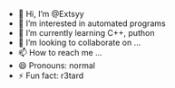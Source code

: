 - 👋 Hi, I’m @Extsyy
- 👀 I’m interested in automated programs
- 🌱 I’m currently learning C++, puthon
- 💞️ I’m looking to collaborate on ...
- 📫 How to reach me ...
- 😄 Pronouns: normal
- ⚡ Fun fact: r3tard

<!---
Extsyy/Extsyy is a ✨ special ✨ repository because its `README.md` (this file) appears on your GitHub profile.
You can click the Preview link to take a look at your changes.
--->
